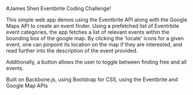 #James Shen Eventbrite Coding Challenge!

This simple web app demos using the Eventbrite API along with the Google Maps API to create an event finder. Using a prefetched
list of Eventrbite event categories, the app fetches a list of relevant events within the bounding box of the google map. 
By clicking the 'locate' icons for a given event, one can pinpoint its location on the map if they are interested, and read further
into the description of the event provided.

Additionally, a button allows the user to toggle between finding free and all events.

Built on Backbone.js, using Bootstrap for CSS, using the Eventbrite and Google Map APIs
